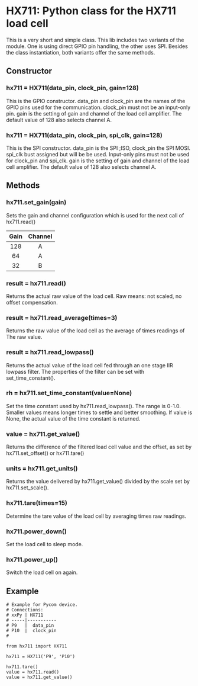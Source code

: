# HX711: Python class for the HX711 load cell

This is a very short and simple class. This lib includes two variants of the
module. One is using direct GPIO pin handling, the other uses SPI. Besides
the class instantiation, both variants offer the same methods.

## Constructor

### hx711 = HX711(data_pin, clock_pin, gain=128)

This is the GPIO constructor. data_pin and clock_pin are the names of the GPIO
pins used for the communication. clock_pin must not be an input-only pin.
gain is the setting of gain and channel of the load cell amplifier.
The default value of 128 also selects channel A.

### hx711 = HX711(data_pin, clock_pin, spi_clk, gain=128)

This is the SPI constructor. data_pin is the SPI ;ISO, clock_pin the SPI MOSI.
spi_clk bust assigned but will be be used. Input-only pins must not be used for
clock_pin and spi_clk. gain is the setting of gain and channel of the load cell amplifier.
The default value of 128 also selects channel A.

## Methods

### hx711.set_gain(gain)

Sets the gain and channel configuration which is used for the next call of hx711.read()

|Gain|Channel|
|:-:|:-:|
|128|A|
|64|A|
|32|B|

### result = hx711.read()

Returns the actual raw value of the load cell. Raw means: not scaled, no offset
compensation.

### result = hx711.read_average(times=3)

Returns the raw value of the load cell as the average of times readings of The
raw value.

### result = hx711.read_lowpass()

Returns the actual value of the load cell fed through an one stage IIR lowpass
filter. The properties of the filter can be set with set_time_constant().

### rh = hx711.set_time_constant(value=None)

Set the time constant used by hx711.read_lowpass(). The range is 0-1.0. Smaller
values means longer times to settle and better smoothing.
If value is None, the actual value of the time constant is returned.

### value = hx711.get_value()

Returns the difference of the filtered load cell value and the offset, as set by hx711.set_offset() or hx711.tare()

### units = hx711.get_units()

Returns the value delivered by hx711.get_value() divided by the scale set by
hx711.set_scale().

### hx711.tare(times=15)

Determine the tare value of the load cell by averaging times raw readings.

### hx711.power_down()

Set the load cell to sleep mode.

### hx711.power_up()

Switch the load cell on again.

## Example

```
# Example for Pycom device.
# Connections:
# xxPy | HX711
# -----|-----------
# P9   |  data_pin
# P10  |  clock_pin
#

from hx711 import HX711

hx711 = HX711('P9', 'P10')

hx711.tare()
value = hx711.read()
value = hx711.get_value()
```
